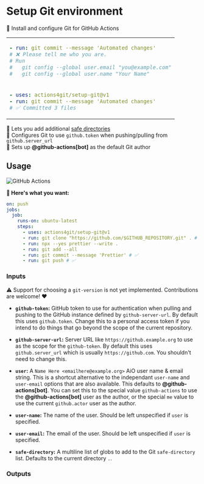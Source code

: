 # Setup Git environment

🔶 Install and configure Git for GitHub Actions

<table align=center><td>

```yml
- run: git commit --message 'Automated changes'
# ❌ Please tell me who you are.
# Run
#   git config --global user.email "you@example.com"
#   git config --global user.name "Your Name"
```

<tr><td>

```yml
- uses: actions4git/setup-git@v1
- run: git commit --message 'Automated changes'
# ✅ Committed 3 files
```

</table>

📂 Lets you add additional [safe directories] \
🔑 Configures Git to use `github.token` when pushing/pulling from `github.server_url`
\
👤 Sets up <b>@github-actions\[bot\]</b> as the default Git author

## Usage

![GitHub Actions](https://img.shields.io/static/v1?style=for-the-badge&message=GitHub+Actions&color=2088FF&logo=GitHub+Actions&logoColor=FFFFFF&label=)

**🚀 Here's what you want:**

```yml
on: push
jobs:
  job:
    runs-on: ubuntu-latest
    steps:
      - uses: actions4git/setup-git@v1
      - run: git clone "https://github.com/$GITHUB_REPOSITORY.git" . # ✅
      - run: npx --yes prettier --write .
      - run: git add --all
      - run: git commit --message 'Prettier' # ✅
      - run: git push # ✅
```

### Inputs

⚠️ Support for choosing a `git-version` is not yet implemented. Contributions
are welcome! ❤️

- **`github-token`:** GitHub token to use for authentication when pulling and
  pushing to the GitHub instance defined by `github-server-url`. By default this
  uses `github.token`. Change this to a personal access token if you intend to
  do things that go beyond the scope of the current repository.

- **`github-server-url`:** Server URL like `https://github.example.org` to use
  as the scope for the `github-token`. By default this uses `github.server_url`
  which is usually `https://github.com`. You shouldn't need to change this.

- **`user`:** A `Name Here <emailhere@example.org>` AiO user name & email
  string. This is a shortcut alternative to the independant `user-name` and
  `user-email` options that are also available. This defaults to
  <b>@github-actions\[bot\]</b>. You can set this to the special value
  `github-actions` to use the <b>@github-actions\[bot\]</b> user as the author,
  or the special `me` value to use the current `github.actor` user as the
  author.

- **`user-name`:** The name of the user. Should be left unspecified if `user` is
  specified.

- **`user-email`:** The email of the user. Should be left unspecified if `user`
  is specified.

- **`safe-directory`:** A multiline list of globs to add to the Git
  `safe-directory` list. Defaults to the current directory `.`.

### Outputs

<!-- prettier-ignore-start -->
[safe directories]: https://git-scm.com/docs/git-config/2.35.2#Documentation/git-config.txt-safedirectory
<!-- prettier-ignore-end -->
